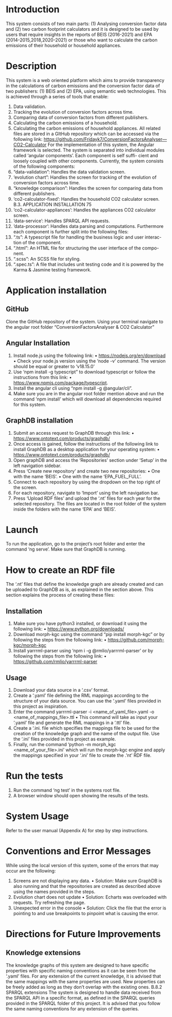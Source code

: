 # Introduction

This system consists of two main parts: (1) Analysing conversion factor data and (2) two carbon
footprint calculators and it is designed to be used by users that require insights in the reports
of BEIS (2016-2021) and EPA (2014-2015,2018,2020-2021) or those who want to calculate the
carbon emissions of their household or household appliances.

# Description

This system is a web oriented platform which aims to provide transparency in the calculations of
carbon emissions and the conversion factor data of two publishers: (1) BEIS and (2) EPA, using
semantic web technologies. This is achieved through a series of tools that enable:

1. Data validation.
2. Tracking the evolution of conversion factors across time.
3. Comparing data of conversion factors from different publishers.
4. Calculating the carbon emissions of a household.
5. Calculating the carbon emissions of household appliances.
   All related files are stored in a GItHub repository which can be accessed via the following
   link: https://github.com/Fridayk7/ConversionFactorsAnalyser—CO2-Calculator
   For the implementation of this system, the Angular framework is selected. The system is
   separated into individual modules called ‘angular components’. Each component is self suffi-
   cient and loosely coupled with other components. Currently, the system consists of the following
   components:
6. “data-validation”: Handles the data validation screen.
7. ‘evolution chart”: Handles the screen for tracking of the evolution of conversion factors
   across time.
8. “knowledge comparison”: Handles the screen for comparing data from different publishers.
9. ‘co2-calculator-fixed’: Handles the household CO2 calculator screen.
   B.3. APPLICATION INSTALLATION 75
10. ‘co2-calculator-appliances’: Handles the appliances CO2 calculator screen.
11. ’data-service’: Handles SPARQL API requests.
12. ’data-processor’: Handles data parsing and computations.
    Furthermore each component is further split into the following files:
13. “<component-name>.ts”: A typescript file for handling the business logic and user interac-
    tion of the component.
14. “<component-name>.html”: An HTML file for structuring the user interface of the compo-
    nent.
15. “<component-name>.scss”: An SCSS file for styling.
16. “<component-name>.spec.ts”: A file that includes unit testing code and it is powered by the
    Karma & Jasmine testing framework.

# Application installation

## GitHub

Clone the GitHub repository of the system. Using your terminal navigate to the angular root folder
“ConversionFactorsAnalyser & CO2 Calculator”

## Angular Installation

1. Install node.js using the following link:
   • https://nodejs.org/en/download
   • Check your node.js version using the ‘node -v’ command. The version should be equal
   or greater to ‘v18.15.0’
2. Use ‘npm install -g typescript” to download typescript or follow the instructions from this
   link:
   • https://www.npmjs.com/package/typescript.
3. Install the angular cli using “npm install -g @angular/cli”.
4. Make sure you are in the angular root folder mention above and run the command ‘npm
   install’ which will download all dependencies required for this system.

## GraphDB installation

1. Submit an access request to GraphDB through this link:
   • https://www.ontotext.com/products/graphdb/
2. Once access is gained, follow the instructions of the following link to install GraphDB as a
   desktop application for your operating system:
   • https://www.ontotext.com/products/graphdb/
3. Open graphDB and access the ‘Repositories’ section under ‘Setup’ in the left navigation
   sidebar.
4. Press ‘Create new repository’ and create two new repositories:
   • One with the name ‘BEIS’.
   • One with the name ‘EPA_FUEL_FULL’.
5. Connect to each repository by using the dropdown on the top right of the screen.
6. For each repository, navigate to ‘Import’ using the left navigation bar.
7. Press ‘Upload RDF files’ and upload the ‘.nt’ files for each year for the selected repository.
   The files are located in the root folder of the system inside the folders with the name ‘EPA’
   and ‘BEIS’.

# Launch

To run the application, go to the project’s root folder and enter the command ‘ng serve’. Make
sure that GraphDB is running.

# How to create an RDF file

The ‘.nt’ files that define the knowledge graph are already created and can be uploaded to GraphDB
as is, as explained in the section above. This section explains the process of creating these files:

## Installation

1. Make sure you have python3 installed, or download it using the following link:
   • https://www.python.org/downloads/
2. Download morph-kgc using the command “pip install morph-kgc” or by following the steps
   from the following link:
   • https://github.com/morph-kgc/morph-kgc
3. Install yarrrml-parser using ‘npm i -g @rmlio/yarrrml-parser’ or by following the steps from
   the following link:
   • https://github.com/rmlio/yarrrml-parser

## Usage

1. Download your data source in a ‘.csv’ format.
2. Create a ‘.yaml’ file defining the RML mappings according to the structure of your data
   source. You can use the ‘.yaml’ files provided in this project as inspiration.
3. Enter the command yarrrml-parser -i <name_of_yaml_file>.yaml -o <name_of_mappings_file>.ttl
   • This command will take as input your ‘.yaml’ file and generate the RML mappings in
   a ‘.ttl’ file.
4. Create a ‘.ini. file which specifies the mappings file to be used for the creation of the
   knowledge graph and the name of the output file. Use the ‘.ini’ files provided in this project
   as example.
5. Finally, run the command ‘python -m morph_kgc <name_of_your_file>.ini’ which will run
   the morph-kgc engine and apply the mappings specified in your ‘.ini’ file to create the .’nt’
   RDF file.

# Run the tests

1. Run the command ‘ng test’ in the systems root file.
2. A browser window should open showing the results of the tests.

# System Usage

Refer to the user manual (Appendix A) for step by step instructions.

# Conventions and Error Messages

While using the local version of this system, some of the errors that may occur are the following:

1. Screens are not displaying any data.
   • Solution: Make sure GraphDB is also running and that the repositories are created as
   described above using the names provided in the steps.
2. Evolution chart does not update
   • Solution: Echarts was overloaded with requests. Try refreshing the page.
3. Unexpected error in the console
   • Solution: Click the file that the error is pointing to and use breakpoints to pinpoint
   what is causing the error.

# Directions for Future Improvements

## Knowledge extensions

The knowledge graphs of this system are designed to have specific properties with specific naming
conventions as it can be seen from the ‘.yaml’ files. For any extension of the current knowledge, it
is advised that the same mappings with the same properties are used. New properties can be freely
added as long as they don’t overlap with the existing ones.
B.8.2 SPARQL extensions
The system is designed to handle data received from the SPARQL API in a specific format, as
defined in the SPARQL queries provided in the SPARQL folder of this project. It is advised that
you follow the same naming conventions for any extension of the queries.
